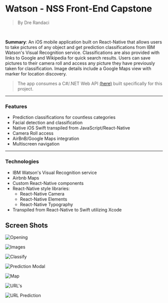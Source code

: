 # Watson - NSS Front-End Capstone 
>By Dre Randaci
<br>

**Summary**: An iOS mobile application built on React-Native that allows users to take pictures of any object and get prediction classifications from IBM Watson's Visual Recognition service. Classifications are also provided with links to Google and Wikipedia for quick search results. Users can save pictures to their camera roll and access any picture they have previously taken for classification. Image details include a Google Maps view with marker for location discovery.  

>The app consumes a C#/.NET Web API [(here)](https://github.com/DreRandaci/Backend-Capstone-Api) built specifically for this project.    

<hr>

### Features
- Prediction classifications for countless categories
- Facial detection and classification
- Native iOS Swift transpiled from JavaScript/React-Native
- Camera Roll access
- AirBnB/Google Maps integration
- Multiscreen navigation

<hr>

### Technologies
- IBM Watson's Visual Recognition service
- Airbnb Maps
- Custom React-Native components
- React-Native style libraries:
    - React-Native Camera
    - React-Native Elements 
    - React-Native Typography     
- Transpiled from React-Native to Swift utilizing Xcode

## Screen Shots
![Opening](https://user-images.githubusercontent.com/30006986/37933087-d4ec7c74-310f-11e8-9abe-d1ae78dd629f.png)

![Images](https://user-images.githubusercontent.com/30006986/37933125-ee6fd3ee-310f-11e8-9e53-3340cb20dc2f.png)

![Classify](https://user-images.githubusercontent.com/30006986/37933153-043d3220-3110-11e8-889c-e7e94746b6b1.png)

![Prediction Modal](https://user-images.githubusercontent.com/30006986/37933193-1a52d4b6-3110-11e8-9650-5018642bb1c8.png)

![Map](https://user-images.githubusercontent.com/30006986/37933233-38350dc8-3110-11e8-9ac2-e7b689e0671f.png)

![URL's](https://user-images.githubusercontent.com/30006986/37933295-634cf7e6-3110-11e8-9fa4-ad1ac08b2c5d.png)

![URL Prediction](https://user-images.githubusercontent.com/30006986/37933376-99979720-3110-11e8-89a0-73227edb2ce1.png)

